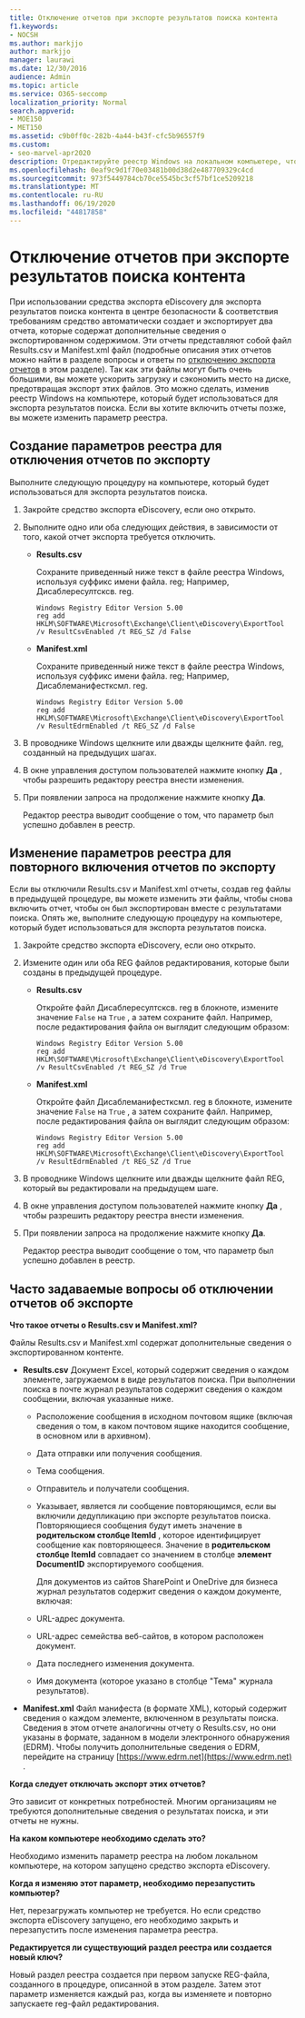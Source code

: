 ```yaml
---
title: Отключение отчетов при экспорте результатов поиска контента
f1.keywords:
- NOCSH
ms.author: markjjo
author: markjjo
manager: laurawi
ms.date: 12/30/2016
audience: Admin
ms.topic: article
ms.service: O365-seccomp
localization_priority: Normal
search.appverid:
- MOE150
- MET150
ms.assetid: c9b0ff0c-282b-4a44-b43f-cfc5b96557f9
ms.custom:
- seo-marvel-apr2020
description: Отредактируйте реестр Windows на локальном компьютере, чтобы отключить отчеты при экспорте результатов поиска контента из центра безопасности & соответствия требованиям.
ms.openlocfilehash: 0eaf9c9d1f70e03481b00d38d2e487709329c4cd
ms.sourcegitcommit: 973f5449784cb70ce5545bc3cf57bf1ce5209218
ms.translationtype: MT
ms.contentlocale: ru-RU
ms.lasthandoff: 06/19/2020
ms.locfileid: "44817858"
---
```

# <a name="disable-reports-when-you-export-content-search-results"></a>Отключение отчетов при экспорте результатов поиска контента

При использовании средства экспорта eDiscovery для экспорта результатов поиска контента в центре безопасности & соответствия требованиям средство автоматически создает и экспортирует два отчета, которые содержат дополнительные сведения о экспортированном содержимом. Эти отчеты представляют собой файл Results.csv и Manifest.xml файл (подробные описания этих отчетов можно найти в разделе вопросы и ответы по [отключению экспорта отчетов](#frequently-asked-questions-about-disabling-export-reports) в этом разделе). Так как эти файлы могут быть очень большими, вы можете ускорить загрузку и сэкономить место на диске, предотвращая экспорт этих файлов. Это можно сделать, изменив реестр Windows на компьютере, который будет использоваться для экспорта результатов поиска. Если вы хотите включить отчеты позже, вы можете изменить параметр реестра. 
  
## <a name="create-registry-settings-to-disable-the-export-reports"></a>Создание параметров реестра для отключения отчетов по экспорту

Выполните следующую процедуру на компьютере, который будет использоваться для экспорта результатов поиска.
  
1. Закройте средство экспорта eDiscovery, если оно открыто.
    
2. Выполните одно или оба следующих действия, в зависимости от того, какой отчет экспорта требуется отключить.
    
    - **Results.csv**
    
      Сохраните приведенный ниже текст в файле реестра Windows, используя суффикс имени файла. reg; Например, Дисаблересултсксв. reg.
    
      ```text
      Windows Registry Editor Version 5.00
      reg add HKLM\SOFTWARE\Microsoft\Exchange\Client\eDiscovery\ExportTool /v ResultCsvEnabled /t REG_SZ /d False 
      ```

    - **Manifest.xml**
    
      Сохраните приведенный ниже текст в файле реестра Windows, используя суффикс имени файла. reg; Например, Дисаблеманифестксмл. reg.
    
      ```text
      Windows Registry Editor Version 5.00
      reg add HKLM\SOFTWARE\Microsoft\Exchange\Client\eDiscovery\ExportTool /v ResultEdrmEnabled /t REG_SZ /d False 
      ```

3. В проводнике Windows щелкните или дважды щелкните файл. reg, созданный на предыдущих шагах.
    
4. В окне управления доступом пользователей нажмите кнопку **Да** , чтобы разрешить редактору реестра внести изменения. 
    
5. При появлении запроса на продолжение нажмите кнопку **Да**.
    
    Редактор реестра выводит сообщение о том, что параметр был успешно добавлен в реестр.
  
## <a name="edit-registry-settings-to-re-enable-the-export-reports"></a>Изменение параметров реестра для повторного включения отчетов по экспорту

Если вы отключили Results.csv и Manifest.xml отчеты, создав reg файлы в предыдущей процедуре, вы можете изменить эти файлы, чтобы снова включить отчет, чтобы он был экспортирован вместе с результатами поиска. Опять же, выполните следующую процедуру на компьютере, который будет использоваться для экспорта результатов поиска.
  
1. Закройте средство экспорта eDiscovery, если оно открыто.
    
2. Измените один или оба REG файлов редактирования, которые были созданы в предыдущей процедуре.
    
    - **Results.csv**
    
        Откройте файл Дисаблересултсксв. reg в блокноте, измените значение `False` на `True` , а затем сохраните файл. Например, после редактирования файла он выглядит следующим образом:
    
        ```text
        Windows Registry Editor Version 5.00
      reg add HKLM\SOFTWARE\Microsoft\Exchange\Client\eDiscovery\ExportTool /v ResultCsvEnabled /t REG_SZ /d True
        ```

    - **Manifest.xml**
    
        Откройте файл Дисаблеманифестксмл. reg в блокноте, измените значение `False` на `True` , а затем сохраните файл. Например, после редактирования файла он выглядит следующим образом:
    
      ```text
      Windows Registry Editor Version 5.00
      reg add HKLM\SOFTWARE\Microsoft\Exchange\Client\eDiscovery\ExportTool /v ResultEdrmEnabled /t REG_SZ /d True
      ```

3. В проводнике Windows щелкните или дважды щелкните файл REG, который вы редактировали на предыдущем шаге.
    
4. В окне управления доступом пользователей нажмите кнопку **Да** , чтобы разрешить редактору реестра внести изменения. 
    
5. При появлении запроса на продолжение нажмите кнопку **Да**.
    
    Редактор реестра выводит сообщение о том, что параметр был успешно добавлен в реестр.
  
## <a name="frequently-asked-questions-about-disabling-export-reports"></a>Часто задаваемые вопросы об отключении отчетов об экспорте

 **Что такое отчеты о Results.csv и Manifest.xml?**
  
Файлы Results.csv и Manifest.xml содержат дополнительные сведения о экспортированном контенте.
  
- **Results.csv** Документ Excel, который содержит сведения о каждом элементе, загружаемом в виде результатов поиска. При выполнении поиска в почте журнал результатов содержит сведения о каждом сообщении, включая указанные ниже. 
    
  - Расположение сообщения в исходном почтовом ящике (включая сведения о том, в каком почтовом ящике находится сообщение, в основном или в архивном).
    
  - Дата отправки или получения сообщения.
    
  - Тема сообщения.
    
  - Отправитель и получатели сообщения.
    
  - Указывает, является ли сообщение повторяющимся, если вы включили дедупликацию при экспорте результатов поиска. Повторяющиеся сообщения будут иметь значение в **родительском столбце ItemId** , которое идентифицирует сообщение как повторяющееся. Значение в **родительском столбце ItemId** совпадает со значением в столбце **элемент DocumentID** экспортируемого сообщения. 
    
    Для документов из сайтов SharePoint и OneDrive для бизнеса журнал результатов содержит сведения о каждом документе, включая:
    
  - URL-адрес документа.
    
  - URL-адрес семейства веб-сайтов, в котором расположен документ.
    
  - Дата последнего изменения документа.
    
  - Имя документа (которое указано в столбце "Тема" журнала результатов).
    
- **Manifest.xml** Файл манифеста (в формате XML), который содержит сведения о каждом элементе, включенном в результаты поиска. Сведения в этом отчете аналогичны отчету о Results.csv, но они указаны в формате, заданном в модели электронного обнаружения (EDRM). Чтобы получить дополнительные сведения о EDRM, перейдите на страницу [https://www.edrm.net](https://www.edrm.net) .
    
 **Когда следует отключать экспорт этих отчетов?**
  
Это зависит от конкретных потребностей. Многим организациям не требуются дополнительные сведения о результатах поиска, и эти отчеты не нужны.
  
 **На каком компьютере необходимо сделать это?**
  
 Необходимо изменить параметр реестра на любом локальном компьютере, на котором запущено средство экспорта eDiscovery. 
  
 **Когда я изменяю этот параметр, необходимо перезапустить компьютер?**
  
Нет, перезагружать компьютер не требуется. Но если средство экспорта eDiscovery запущено, его необходимо закрыть и перезапустить после изменения параметра реестра.
  
 **Редактируется ли существующий раздел реестра или создается новый ключ?**
  
Новый раздел реестра создается при первом запуске REG-файла, созданного в процедуре, описанной в этом разделе. Затем этот параметр изменяется каждый раз, когда вы изменяете и повторно запускаете reg-файл редактирования.
